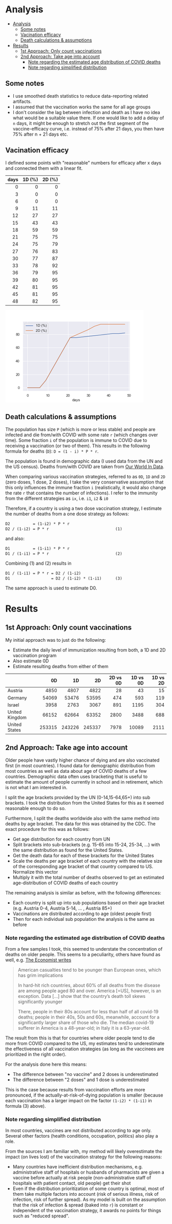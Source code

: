 # Analysis

- [Analysis](#analysis)
  - [Some notes](#some-notes)
  - [Vacination efficacy](#vacination-efficacy)
  - [Death calculations & assumptions](#death-calculations--assumptions)
- [Results](#results)
  - [1st Approach: Only count vaccinations](#1st-approach-only-count-vaccinations)
  - [2nd Approach: Take age into account](#2nd-approach-take-age-into-account)
    - [Note regarding the estimated age distribution of COVID deaths](#note-regarding-the-estimated-age-distribution-of-covid-deaths)
    - [Note regarding simplified distribution](#note-regarding-simplified-distribution)

## Some notes
- I use smoothed death statistics to reduce data-reporting related artifacts.
- I assumed that the vaccination works the same for all age groups
- I don't consider the lag between infection and death as I have no idea what would be a suitable value there. If one would like to add a delay of `n` days, it might be enough to stretch out the first segment of the vaccine-efficacy curve, i.e. instead of 75% after 21 days, you then have 75% after n + 21 days etc. 


## Vacination efficacy
I defined some points with "reasonable" numbers for efficacy after x days and connected them with a linear fit.

[//]: # (EfficacyTable)

|   days |   1D (%) |   2D (%) |
|-------:|---------:|---------:|
|      0 |        0 |        0 |
|      3 |        0 |        0 |
|      6 |        0 |        0 |
|      9 |       11 |       11 |
|     12 |       27 |       27 |
|     15 |       43 |       43 |
|     18 |       59 |       59 |
|     21 |       75 |       75 |
|     24 |       75 |       79 |
|     27 |       76 |       83 |
|     30 |       77 |       87 |
|     33 |       78 |       92 |
|     36 |       79 |       95 |
|     39 |       80 |       95 |
|     42 |       81 |       95 |
|     45 |       81 |       95 |
|     48 |       82 |       95 |

[//]: # (EfficacyTable)

[//]: # (EfficacyFigure)

![Estimated efficacy after n days](img/Efficacy.png)

[//]: # (EfficacyFigure)

## Death calculations & assumptions

The population has size `P` (which is more or less stable) and people are infected and die from/with COVID with some rate `r` (which changes over time).
Some fraction `i` of the population is immune to COVID due to receiving a vaccination (or two of them). This results in the following formula for deaths (`D`): `D = (1 - i) * P * r`.

The population is found in demographic data (I used data from the UN and the US census).
Deaths from/with COVID are taken from [Our World In Data](https://ourworldindata.org).

When comparing various vaccination strategies, referred to as `0D`, `1D` and `2D` (zero doses, 1 dose, 2 doses), I take the very conservative assumption that this only influences the immune fraction `i` (realistically, it would also change the rate `r` that contains the number of infections).
I refer to the immunity from the different strategies as `ix`, i.e. `i1`, `i2` & `i0`

Therefore, if a country is using a two dose vaccination strategy, I estimate the number of deaths from a one dose strategy as follows:
```
D2          = (1-i2) * P * r
D2 / (1-i2) = P * r                             (1)
```
and also:
```
D1          = (1-i1) * P * r 
D1 / (1-i1) = P * r                             (2)
```
Combining (1) and (2) results in
```
D1 / (1-i1) = P * r = D2 / (1-i2)
D1                  = D2 / (1-i2) * (1-i1)      (3)
```
The same approach is used to estimate D0.

# Results

## 1st Approach: Only count vaccinations
My initial approach was to just do the following:
- Estimate the daily level of immunization resulting from both, a 1D and 2D vaccination program
- Also estimate 0D
- Estimate resulting deaths from either of them




[//]: # (SimpleAnalysis)

|                |     0D |     1D |     2D |   2D vs 0D |   1D vs 0D |   1D vs 2D |
|:---------------|-------:|-------:|-------:|-----------:|-----------:|-----------:|
| Austria        |   4850 |   4807 |   4822 |         28 |         43 |         15 |
| Germany        |  54069 |  53476 |  53595 |        474 |        593 |        119 |
| Israel         |   3958 |   2763 |   3067 |        891 |       1195 |        304 |
| United Kingdom |  66152 |  62664 |  63352 |       2800 |       3488 |        688 |
| United States  | 253315 | 243226 | 245337 |       7978 |      10089 |       2111 |

[//]: # (SimpleAnalysis)

## 2nd Approach: Take age into account
Older people have vastly higher chance of dying and are also vaccinated first (in most countries).
I found data for demographic distribution from most countries as well as data about age of COVID deaths of a few countries. Demographic data often uses bracketing that is useful to estimate the amount of people currently in school and in retirement, which is not what I am interested in. 

I split the age brackets provided by the UN (0-14,15-64,65+) into sub brackets. I took the distribution from the United States for this as it seemed reasonable enough to do so.

Furthermore, I split the deaths worldwide also with the same method into deaths by age bracket.
The data for this was obtained by the CDC.
The exact procedure for this was as follows:
- Get age distribution for each country from UN
- Split brackets into sub-brackets (e.g. 15-65 into 15-24, 25-34, ...) with the same distribution as found for the United States.
- Get the death data for each of these brackets for the United States
- Scale the deaths per age bracket of each country with the relative size of the corresponding age bracket of that country compared to US. Normalize this vector
- Multiply it with the total number of deaths observed to get an estimated age-distribution of COVID deaths of each country

The remaining analysis is similar as before, with the following differences:

- Each country is split up into sub populations based on their age bracket (e.g. Austria 0-4, Austria 5-14, ... , Austria 85+)
- Vaccinations are distributed according to age (oldest people first)
- Then for each individual sub population the analysis is the same as before


### Note regarding the estimated age distribution of COVID deaths
From a few samples I took, this seemed to understate the concentration of deaths on older people.
This seems to a peculiarity, others have found as well, e.g. [The Economist writes](https://www.economist.com/graphic-detail/2020/06/24/when-covid-19-deaths-are-analysed-by-age-america-is-an-outlier) 

> American casualties tend to be younger than European ones, which has grim implications
> 
> In hard-hit rich countries, about 60% of all deaths from the disease are among people aged 80 and over. America [=US], however, is an exception. Data [...] show that the country’s death toll skews significantly younger
>
> There, people in their 80s account for less than half of all covid-19 deaths; people in their 40s, 50s and 60s, meanwhile, account for a significantly larger share of those who die. The median covid-19 sufferer in America is a 48-year-old; in Italy it is a 63-year-old.

The result from this is that for countries where older people tend to die more from COVID compared to the US, my estimates tend to underestimate the effectiveness of all vaccination strategies (as long as the vaccinees are prioritized in the right order). 

For the analysis done here this means:

- The difference between "no vaccine" and 2 doses is underestimated
- The difference between "2 doses" and 1 dose is underestimated

This is the case because results from vaccination efforts are more pronounced, if the actually-at-risk-of-dying population is smaller (because each vaccination has a larger impact on the factor `(1-i2) * (1-i1)` in formula (3) above).

### Note regarding simplified distribution

In most countries, vaccines are not distributed according to age only. Several other factors (health conditions, occupation, politics) also play a role.

From the sources I am familiar with, my method will likely overestimate the impact (on lives lost) of the vaccination strategy for the following reasons:
- Many countries have inefficient distribution mechanisms, e.g. administrative staff of hospitals or husbands of pharmacists are given a vaccine before actually at risk people (non-administrative staff of hospitals with patient contact, old people) get their shot
- Even if the distribution prioritization of some country is optimal, most of them take multiple factors into account (risk of serious illness, risk of infection, risk of further spread).
  As my model is built on the assumption that the risk of infection & spread (baked into `r`) is constant or independent of the vaccination strategy, it awards no points for things such as "reduced spread".